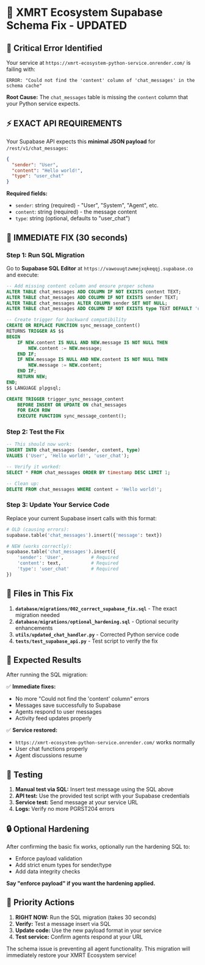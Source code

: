 # 🔧 XMRT Ecosystem Supabase Schema Fix - UPDATED

## 🚨 Critical Error Identified

Your service at `https://xmrt-ecosystem-python-service.onrender.com/` is failing with:

```
ERROR: "Could not find the 'content' column of 'chat_messages' in the schema cache"
```

**Root Cause:** The `chat_messages` table is missing the `content` column that your Python service expects.

## ⚡ EXACT API REQUIREMENTS

Your Supabase API expects this **minimal JSON payload** for `/rest/v1/chat_messages`:

```json
{
  "sender": "User",
  "content": "Hello world!", 
  "type": "user_chat"
}
```

**Required fields:**
- `sender`: string (required) - "User", "System", "Agent", etc.
- `content`: string (required) - the message content
- `type`: string (optional, defaults to "user_chat")

## 🔧 IMMEDIATE FIX (30 seconds)

### Step 1: Run SQL Migration

Go to **Supabase SQL Editor** at `https://vawouugtzwmejxqkeqqj.supabase.co` and execute:

```sql
-- Add missing content column and ensure proper schema
ALTER TABLE chat_messages ADD COLUMN IF NOT EXISTS content TEXT;
ALTER TABLE chat_messages ADD COLUMN IF NOT EXISTS sender TEXT;
ALTER TABLE chat_messages ALTER COLUMN sender SET NOT NULL;
ALTER TABLE chat_messages ADD COLUMN IF NOT EXISTS type TEXT DEFAULT 'user_chat';

-- Create trigger for backward compatibility 
CREATE OR REPLACE FUNCTION sync_message_content()
RETURNS TRIGGER AS $$
BEGIN
    IF NEW.content IS NULL AND NEW.message IS NOT NULL THEN
        NEW.content := NEW.message;
    END IF;
    IF NEW.message IS NULL AND NEW.content IS NOT NULL THEN
        NEW.message := NEW.content;
    END IF;
    RETURN NEW;
END;
$$ LANGUAGE plpgsql;

CREATE TRIGGER trigger_sync_message_content
    BEFORE INSERT OR UPDATE ON chat_messages
    FOR EACH ROW
    EXECUTE FUNCTION sync_message_content();
```

### Step 2: Test the Fix

```sql
-- This should now work:
INSERT INTO chat_messages (sender, content, type) 
VALUES ('User', 'Hello world!', 'user_chat');

-- Verify it worked:
SELECT * FROM chat_messages ORDER BY timestamp DESC LIMIT 1;

-- Clean up:
DELETE FROM chat_messages WHERE content = 'Hello world!';
```

### Step 3: Update Your Service Code

Replace your current Supabase insert calls with this format:

```python
# OLD (causing errors):
supabase.table('chat_messages').insert({'message': text})

# NEW (works correctly):
supabase.table('chat_messages').insert({
    'sender': 'User',          # Required
    'content': text,           # Required  
    'type': 'user_chat'        # Required
})
```

## 📁 Files in This Fix

1. **`database/migrations/002_correct_supabase_fix.sql`** - The exact migration needed
2. **`database/migrations/optional_hardening.sql`** - Optional security enhancements
3. **`utils/updated_chat_handler.py`** - Corrected Python service code
4. **`tests/test_supabase_api.py`** - Test script to verify the fix

## 🎯 Expected Results

After running the SQL migration:

✅ **Immediate fixes:**
- No more "Could not find the 'content' column" errors
- Messages save successfully to Supabase
- Agents respond to user messages
- Activity feed updates properly

✅ **Service restored:**
- `https://xmrt-ecosystem-python-service.onrender.com/` works normally
- User chat functions properly
- Agent discussions resume

## 🧪 Testing

1. **Manual test via SQL:** Insert test message using the SQL above
2. **API test:** Use the provided test script with your Supabase credentials
3. **Service test:** Send message at your service URL
4. **Logs:** Verify no more PGRST204 errors

## 🔒 Optional Hardening

After confirming the basic fix works, optionally run the hardening SQL to:
- Enforce payload validation
- Add strict enum types for sender/type  
- Add data integrity checks

**Say "enforce payload" if you want the hardening applied.**

## 🚀 Priority Actions

1. **RIGHT NOW:** Run the SQL migration (takes 30 seconds)
2. **Verify:** Test a message insert via SQL
3. **Update code:** Use the new payload format in your service
4. **Test service:** Confirm agents respond at your URL

The schema issue is preventing all agent functionality. This migration will immediately restore your XMRT Ecosystem service!
